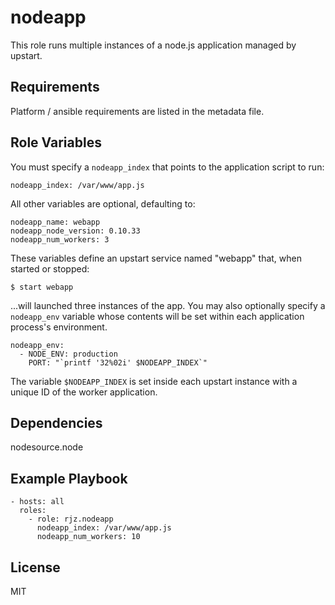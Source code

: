 nodeapp
==========

This role runs multiple instances of a node.js application managed by upstart.

Requirements
------------

Platform / ansible requirements are listed in the metadata file.

Role Variables
--------------

You must specify a `nodeapp_index` that points to the application script to run:

    nodeapp_index: /var/www/app.js

All other variables are optional, defaulting to:

    nodeapp_name: webapp
    nodeapp_node_version: 0.10.33
    nodeapp_num_workers: 3

These variables define an upstart service named "webapp" that, when started or
stopped:

    $ start webapp

...will launched three instances of the app. You may also optionally specify a
`nodeapp_env` variable whose contents will be set within each application
process's environment.

    nodeapp_env:
      - NODE_ENV: production
        PORT: "`printf '32%02i' $NODEAPP_INDEX`"

The variable `$NODEAPP_INDEX` is set inside each upstart instance with a unique
ID of the worker application.

Dependencies
------------

nodesource.node

Example Playbook
----------------

    - hosts: all
      roles:
        - role: rjz.nodeapp
          nodeapp_index: /var/www/app.js
          nodeapp_num_workers: 10

License
-------

MIT

